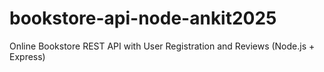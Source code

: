 # bookstore-api-node-ankit2025
Online Bookstore REST API with User Registration and Reviews (Node.js + Express)
